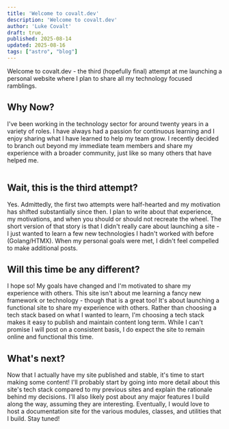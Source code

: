 ```yaml
---
title: 'Welcome to covalt.dev'
description: 'Welcome to covalt.dev'
author: 'Luke Covalt'
draft: true,
published: 2025-08-14
updated: 2025-08-16
tags: ["astro", "blog"]
---
```


Welcome to covalt.dev - the third (hopefully final) attempt at me launching a personal website where I plan to share all my technology focused ramblings.

## Why Now?

I've been working in the technology sector for around twenty years in a variety of roles. I have always had a passion for continuous learning and I enjoy sharing what I have learned to help my team grow. I recently decided to branch out beyond my immediate team members and share my experience with a broader community, just like so many others that have helped me.

```javascript file=../scripts/snippet.js
```

## Wait, this is the third attempt?

Yes. Admittedly, the first two attempts were half-hearted and my motivation has shifted substantially since then. I plan to write about that experience, my motivations, and when you should or should not recreate the wheel. The short version of that story is that I didn't really care about launching a site - I just wanted to learn a few new technologies I hadn't worked with before (Golang/HTMX). When my personal goals were met, I didn't feel compelled to make additional posts.

## Will this time be any different?

I hope so! My goals have changed and I'm motivated to share my experience with others. This site isn't about me learning a fancy new framework or technology - though that is a great too! It's about launching a functional site to share my experience with others. Rather than choosing a tech stack based on what I wanted to learn, I'm choosing a tech stack makes it easy to publish and maintain content long term. While I can't promise I will post on a consistent basis, I do expect the site to remain online and functional this time.

## What's next?

Now that I actually have my site published and stable, it's time to start making some content! I'll probably start by going into more detail about this site's tech stack compared to my previous sites and explain the rationale behind my decisions. I'll also likely post about any major features I build along the way, assuming they are interesting. Eventually, I would love to host a documentation site for the various modules, classes, and utilities that I build. Stay tuned!
